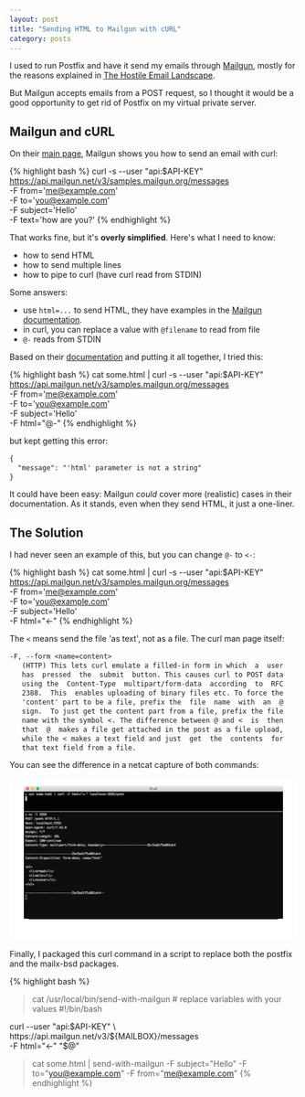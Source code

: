 ```yaml
---
layout: post
title: "Sending HTML to Mailgun with cURL"
category: posts
---
```


I used to run Postfix and have it send my emails through
[Mailgun](https://www.mailgun.com/), mostly for the reasons explained in
[The Hostile Email Landscape](https://liminality.xyz/the-hostile-email-landscape/).

But Mailgun accepts emails from a POST request, so I thought it would be a good
opportunity to get rid of Postfix on my virtual private server.

## Mailgun and cURL

On their [main page](https://www.mailgun.com/), Mailgun shows you how to send an email with curl:

{% highlight bash %}
curl -s --user "api:$API-KEY" \
     https://api.mailgun.net/v3/samples.mailgun.org/messages \
     -F from='me@example.com' \
     -F to='you@example.com' \
     -F subject='Hello' \
     -F text='how are you?'
{% endhighlight %}

That works fine, but it's __overly simplified__. Here's what I need to know:

- how to send HTML
- how to send multiple lines
- how to pipe to curl (have curl read from STDIN)

Some answers:

- use `html=...` to send HTML, they have examples in the [Mailgun documentation](https://documentation.mailgun.com/).
- in curl, you can replace a value with `@filename` to read from file
- `@-` reads from STDIN

Based on their [documentation](https://documentation.mailgun.com/user_manual.html#sending-via-api)
and putting it all together, I tried this:

{% highlight bash %}
cat some.html | curl -s --user "api:$API-KEY" \
     https://api.mailgun.net/v3/samples.mailgun.org/messages \
     -F from='me@example.com' \
     -F to='you@example.com' \
     -F subject='Hello' \
     -F html="@-"
{% endhighlight %}

but kept getting this error:

    {
      "message": "'html' parameter is not a string"
    }

It could have been easy: Mailgun _could_ cover more (realistic) cases in their
documentation. As it stands, even when they send HTML, it just a one-liner.

## The Solution

I had never seen an example of this, but you can change `@-` to `<-`:

{% highlight bash %}
cat some.html | curl -s --user "api:$API-KEY" \
     https://api.mailgun.net/v3/samples.mailgun.org/messages \
     -F from='me@example.com' \
     -F to='you@example.com' \
     -F subject='Hello' \
     -F html="<-"
{% endhighlight %}

The `<` means send the file 'as text', not as a file. The curl man page itself:

    -F, --form <name=content>
       (HTTP) This lets curl emulate a filled-in form in which  a  user
       has  pressed  the  submit  button. This causes curl to POST data
       using the  Content-Type  multipart/form-data  according  to  RFC
       2388.  This  enables uploading of binary files etc. To force the
       'content' part to be a file, prefix the  file  name  with  an  @
       sign.  To just get the content part from a file, prefix the file
       name with the symbol <. The difference between @ and <  is  then
       that  @  makes a file get attached in the post as a file upload,
       while the < makes a text field and just  get  the  contents  for
       that text field from a file.

You can see the difference in a netcat capture of both commands:

![at versus lt](/assets/mailgun-and-curl/at_lt.gif)

Finally, I packaged this curl command in a script to replace both the
postfix and the mailx-bsd packages.

{% highlight bash %}
> cat /usr/local/bin/send-with-mailgun    # replace variables with your values
#!/bin/bash

curl --user "api:$API-KEY" \
  https://api.mailgun.net/v3/${MAILBOX}/messages \
  -F html="<-" "$@"

> cat some.html | send-with-mailgun -F subject="Hello" -F to="you@example.com" -F from="me@example.com"
{% endhighlight %}

